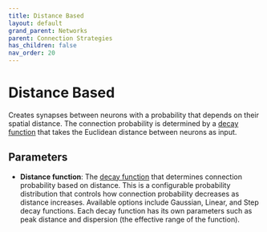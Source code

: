 ```yaml
---
title: Distance Based
layout: default
grand_parent: Networks
parent: Connection Strategies
has_children: false
nav_order: 20
---
```


# Distance Based

Creates synapses between neurons with a probability that depends on their spatial distance. The connection probability is determined by a [decay function](../distanceFunctions) that takes the Euclidean distance between neurons as input.

## Parameters

- **Distance function**: The [decay function](../distanceFunctions) that determines connection probability based on distance. This is a configurable probability distribution that controls how connection probability decreases as distance increases. Available options include Gaussian, Linear, and Step decay functions. Each decay function has its own parameters such as peak distance and dispersion (the effective range of the function).
